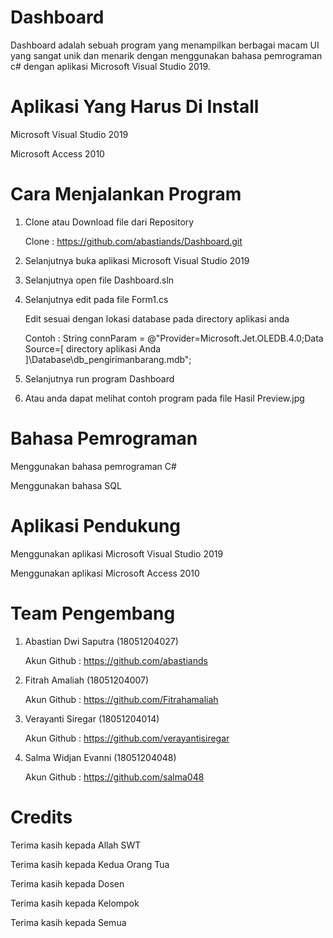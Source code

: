 # Dashboard 
Dashboard adalah sebuah program yang menampilkan berbagai macam UI yang sangat unik dan menarik dengan menggunakan bahasa pemrograman c# dengan aplikasi Microsoft Visual Studio 2019. 

# Aplikasi Yang Harus Di Install 
Microsoft Visual Studio 2019 

Microsoft Access 2010 

# Cara Menjalankan Program 
1. Clone atau Download file dari Repository

   Clone : https://github.com/abastiands/Dashboard.git 
  
2. Selanjutnya buka aplikasi Microsoft Visual Studio 2019 

3. Selanjutnya open file Dashboard.sln 

4. Selanjutnya edit pada file Form1.cs

   Edit sesuai dengan lokasi database pada directory aplikasi anda 
   
   Contoh :  String connParam = @"Provider=Microsoft.Jet.OLEDB.4.0;Data Source=[ directory aplikasi Anda ]\Database\db_pengirimanbarang.mdb"; 

5. Selanjutnya run program Dashboard 

6. Atau anda dapat melihat contoh program pada file Hasil Preview.jpg 

# Bahasa Pemrograman
Menggunakan bahasa pemrograman C#

Menggunakan bahasa SQL

# Aplikasi Pendukung
Menggunakan aplikasi Microsoft Visual Studio 2019

Menggunakan aplikasi Microsoft Access 2010 

# Team Pengembang 
1. Abastian Dwi Saputra (18051204027) 

   Akun Github : https://github.com/abastiands 
   
2. Fitrah Amaliah (18051204007) 

   Akun Github : https://github.com/Fitrahamaliah 

3. Verayanti Siregar (18051204014) 

   Akun Github : https://github.com/verayantisiregar 

4. Salma Widjan Evanni (18051204048) 

   Akun Github : https://github.com/salma048 

# Credits 
Terima kasih kepada Allah SWT 

Terima kasih kepada Kedua Orang Tua 

Terima kasih kepada Dosen 

Terima kasih kepada Kelompok 

Terima kasih kepada Semua
